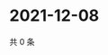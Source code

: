 # 2021-12-08

共 0 条

<!-- BEGIN WEIBO -->
<!-- 最后更新时间 Wed Dec 08 2021 04:16:00 GMT+0800 (China Standard Time) -->

<!-- END WEIBO -->
